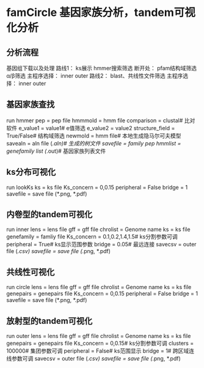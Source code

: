 # famCircle 基因家族分析，tandem可视化分析

## 分析流程

基因组下载以及处理
	路线1：
		ks展示
		hmmer搜索筛选
			断开处：
				pfam结构域筛选
				α/β筛选
		主程序选择：
			inner
			outer
	路线2：
		blast、共线性文件筛选
		主程序选择：
			inner
			outer

## 基因家族查找
run hmmer 
pep = pep file
hmmmold = hmm file
comparison = clustal# 比对软件
e_value1 = value1# e值筛选
e_value2 = value2
structure_field = True/False# 结构域筛选
newmold = hmm file# 本地生成隐马尔可夫模型
savealn = aln file (*.aln)# 生成的树文件
savefile = family pep
hmmlist = genefamily list (*.out)# 基因家族列表文件

## ks分布可视化
run lookKs
ks = ks file
Ks_concern = 0,0.15
peripheral = False
bridge = 1
savefile = save file (*.png, *.pdf)

## 内卷型的tandem可视化
run inner
lens = lens file
gff = gff file
chrolist = Genome name
ks = ks file
genefamily = famliy file
Ks_concern = 0.1,0.2,1.4,1.5# ks分割参数可调
peripheral = True# ks显示范围参数
bridge = 0.05# 最远连接
savecsv = outer file (*.csv)
savefile = save file (*.png, *.pdf)

## 共线性可视化
run circle
lens = lens file
gff = gff file
chrolist = Genome name
ks = ks file
genepairs = genepairs file
Ks_concern = 0,0.15
peripheral = False
bridge = 1
savefile = save file (*.png, *.pdf)

## 放射型的tandem可视化
run outer
lens = lens file
gff = gff file
chrolist = Genome name
ks = ks file
genepairs = genepairs file
Ks_concern = 0,0.15# ks分割参数可调
clusters = 100000# 集团参数可调
peripheral = False# ks范围显示
bridge = 1# 跨区域连线参数可调
savecsv = outer file (*.csv)
savefile = save file (*.png, *.pdf)
